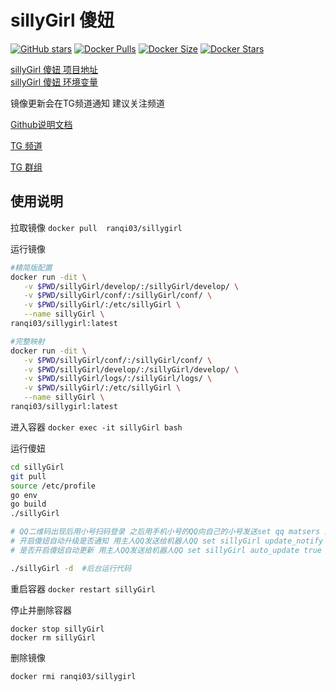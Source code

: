 # sillyGirl 傻妞

<a href="https://github.com/WindFgg/sillyGirl-docker"><img src="https://img.shields.io/github/stars/WindFgg/sillyGirl-docker.svg?style=popout-square" alt="GitHub stars"></a>
<a href="https://hub.docker.com/r/ranqi03/sillygirl"><img src="https://img.shields.io/docker/pulls/ranqi03/sillygirl?style=popout-square" alt="Docker Pulls"></a>
<a href="https://hub.docker.com/r/ranqi03/sillygirl"><img src="https://img.shields.io/docker/image-size/ranqi03/sillygirl?style=popout-square" alt="Docker Size"></a>
<a href="https://hub.docker.com/r/ranqi03/sillygirl"><img src="https://img.shields.io/docker/stars/ranqi03/sillygirl?style=popout-square" alt="Docker Stars"></a>

[sillyGirl 傻妞 项目地址](https://github.com/cdle/sillyGirl)     
[sillyGirl 傻妞 环境变量](https://github.com/cdle/sillyGirl#readme)   

镜像更新会在TG频道通知 建议关注频道

[Github说明文档](https://github.com/WindFgg/sillyGirl-docker)

[TG 频道](https://t.me/kingfeng)   

[TG 群组](https://t.me/joinchat/XV2AZcvzFIUxNjI9)

## 使用说明
拉取镜像
 `docker pull  ranqi03/sillygirl`

运行镜像
``` bash
#精简版配置
docker run -dit \
   -v $PWD/sillyGirl/develop/:/sillyGirl/develop/ \
   -v $PWD/sillyGirl/conf/:/sillyGirl/conf/ \
   -v $PWD/sillyGirl/:/etc/sillyGirl \
   --name sillyGirl \
ranqi03/sillygirl:latest

#完整映射
docker run -dit \
   -v $PWD/sillyGirl/conf/:/sillyGirl/conf/ \
   -v $PWD/sillyGirl/develop/:/sillyGirl/develop/ \
   -v $PWD/sillyGirl/logs/:/sillyGirl/logs/ \
   -v $PWD/sillyGirl/:/etc/sillyGirl \
   --name sillyGirl \
ranqi03/sillygirl:latest
```
进入容器
`docker exec -it sillyGirl bash`

运行傻妞
``` bash
cd sillyGirl
git pull
source /etc/profile
go env
go build
./sillyGirl 

# QQ二维码出现后用小号扫码登录 之后用手机小号的QQ向自己的小号发送set qq matsers 主人QQ
# 开启傻妞自动升级是否通知 用主人QQ发送给机器人QQ set sillyGirl update_notify true
# 是否开启傻妞自动更新 用主人QQ发送给机器人QQ set sillyGirl auto_update true

./sillyGirl -d  #后台运行代码
```

重启容器
`docker restart sillyGirl`

停止并删除容器
```
docker stop sillyGirl
docker rm sillyGirl 
```

删除镜像
```
docker rmi ranqi03/sillygirl 
```

